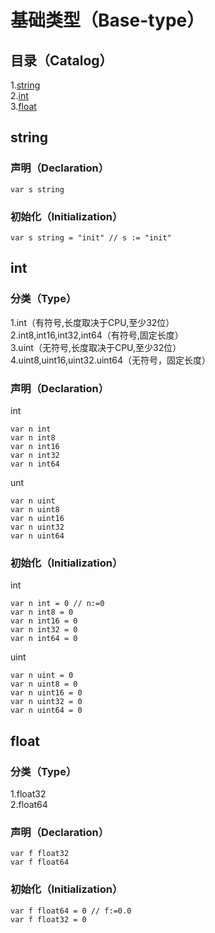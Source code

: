 # 基础类型（Base-type）
## 目录（Catalog）
1.[string](https://github.com/EvenBoom/GO-MYGO/blob/master/base-type#string)</br>
2.[int](https://github.com/EvenBoom/GO-MYGO/blob/master/base-type#int)</br>
3.[float](https://github.com/EvenBoom/GO-MYGO/blob/master/base-type#float)</br>
## string
### 声明（Declaration）
```
var s string
```
### 初始化（Initialization）
```
var s string = "init" // s := "init"
```
## int
### 分类（Type）
1.int（有符号,长度取决于CPU,至少32位）</br>
2.int8,int16,int32,int64（有符号,固定长度）</br>
3.uint（无符号,长度取决于CPU,至少32位）</br>
4.uint8,uint16,uint32.uint64（无符号，固定长度）</br>
### 声明（Declaration）
int
```
var n int
var n int8
var n int16
var n int32
var n int64
```
unt
```
var n uint
var n uint8
var n uint16
var n uint32
var n uint64
```
### 初始化（Initialization）
int
```
var n int = 0 // n:=0
var n int8 = 0
var n int16 = 0
var n int32 = 0
var n int64 = 0
```
uint
```
var n uint = 0
var n uint8 = 0
var n uint16 = 0
var n uint32 = 0
var n uint64 = 0
```
## float
### 分类（Type）
1.float32</br>
2.float64</br>
### 声明（Declaration）
```
var f float32
var f float64
```
### 初始化（Initialization）
```
var f float64 = 0 // f:=0.0
var f float32 = 0
```
